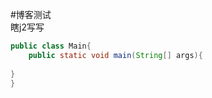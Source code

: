 #博客测试  
瞎j2写写  
```java
public class Main{
    public static void main(String[] args){
        
}
}
```
